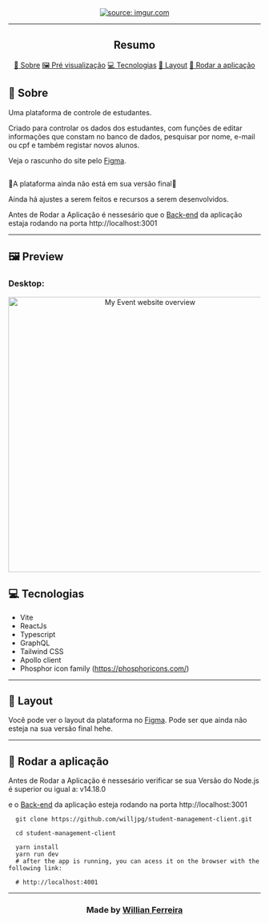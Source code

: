 

<section align="center">
    <a href=""><img src="https://i.imgur.com/UwH2vYZ.png" title="source: imgur.com" /></a>
</section>

---

<h2 align="center">Resumo</h2>

<p align="center">
    <a href="#about">📙 Sobre</a>
    <a href="#preview">🖼️ Pré visualização</a>
    <a href="#technologies">💻 Tecnologias</a>
    <a href="#layout">🎨 Layout</a>
    <a href="#run">🚀 Rodar a aplicação</a>
    
</p>



<H2 id="about">📙 Sobre</H2>

Uma plataforma de controle de estudantes.



Criado para controlar os dados dos estudantes, com funções de editar informações que constam no banco de dados,
pesquisar por nome, e-mail ou cpf e também registar novos alunos.  

Veja o rascunho do site pelo [Figma](https://www.figma.com/file/oryHxvq6OvgX7ZuEK8goF7/Untitled?node-id=0%3A1).

##

🚨A plataforma ainda não está em sua versão final🚨

Ainda há ajustes a serem feitos e recursos a serem desenvolvidos.

Antes de Rodar a Aplicação é nessesário que o [Back-end](https://github.com/willjpg/student-management-server#run) da aplicação estaja rodando na porta http://localhost:3001



---

<H2 id="preview">🖼️ Preview</H2>

### Desktop:
<section  align="center">
    <img height="550px" alt="My Event website overview" src="https://i.imgur.com/zJZUESN.png"/>
    
</section>

<H2 id="technologies">💻 Tecnologias</H2>
 
-  Vite    
-  ReactJs
-  Typescript
-  GraphQL
-  Tailwind CSS
-  Apollo client
-  Phosphor icon family (https://phosphoricons.com/)


---

<H2 id="layout">🎨 Layout</H2>

Você pode ver o layout da plataforma no [Figma](https://www.figma.com/file/oryHxvq6OvgX7ZuEK8goF7/Untitled?node-id=0%3A1). Pode ser que ainda não esteja na sua versão final hehe.


---




<H2 id="run">🚀 Rodar a aplicação</H2>

Antes de Rodar a Aplicação é nessesário verificar se sua Versão do Node.js é superior ou igual a: v14.18.0

e o [Back-end](https://github.com/willjpg/student-management-server#run) da aplicação esteja rodando na porta http://localhost:3001



```shell
  git clone https://github.com/willjpg/student-management-client.git
  
  cd student-management-client
  
  yarn install
  yarn run dev
  # after the app is running, you can acess it on the browser with the following link:
  
  # http://localhost:4001
```
---

  ### <p align="center"> Made by [Willian Ferreira](https://www.linkedin.com/in/willfdasilva/) 
